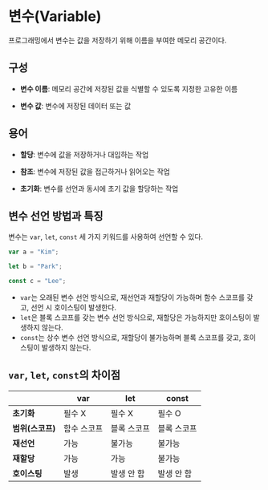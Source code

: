 # 변수(Variable)

프로그래밍에서 변수는 값을 저장하기 위해 이름을 부여한 메모리 공간이다.

## 구성

- **변수 이름**: 메모리 공간에 저장된 값을 식별할 수 있도록 지정한 고유한 이름

- **변수 값**: 변수에 저장된 데이터 또는 값

## 용어

- **할당**: 변수에 값을 저장하거나 대입하는 작업

- **참조**: 변수에 저장된 값을 접근하거나 읽어오는 작업

- **초기화**: 변수를 선언과 동시에 초기 값을 할당하는 작업

## 변수 선언 방법과 특징

변수는 `var`, `let`, `const` 세 가지 키워드를 사용하여 선언할 수 있다.

```js
var a = "Kim";

let b = "Park";

const c = "Lee";
```

- `var`는 오래된 변수 선언 방식으로, 재선언과 재할당이 가능하며 함수 스코프를 갖고, 선언 시 호이스팅이 발생한다.
- `let`은 블록 스코프를 갖는 변수 선언 방식으로, 재할당은 가능하지만 호이스팅이 발생하지 않는다.
- `const`는 상수 변수 선언 방식으로, 재할당이 불가능하며 블록 스코프를 갖고, 호이스팅이 발생하지 않는다.

## `var`, `let`, `const`의 차이점

|                  | **var**     | **let**     | **const**   |
| ---------------- | ----------- | ----------- | ----------- |
| **초기화**       | 필수 X      | 필수 X      | 필수 O      |
| **범위(스코프)** | 함수 스코프 | 블록 스코프 | 블록 스코프 |
| **재선언**       | 가능        | 불가능      | 불가능      |
| **재할당**       | 가능        | 가능        | 불가능      |
| **호이스팅**     | 발생        | 발생 안 함  | 발생 안 함  |
